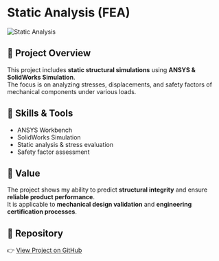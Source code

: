 # Static Analysis (FEA)

![Static Analysis](../img/static-placeholder.png)

## 📌 Project Overview
This project includes **static structural simulations** using **ANSYS & SolidWorks Simulation**.  
The focus is on analyzing stresses, displacements, and safety factors of mechanical components under various loads.  

## 🔧 Skills & Tools
- ANSYS Workbench  
- SolidWorks Simulation  
- Static analysis & stress evaluation  
- Safety factor assessment  

## 🚀 Value
The project shows my ability to predict **structural integrity** and ensure **reliable product performance**.  
It is applicable to **mechanical design validation** and **engineering certification processes**.

## 🔗 Repository
👉 [View Project on GitHub](../fea-static)
